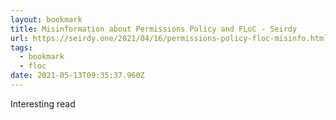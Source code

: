 ```yaml
---
layout: bookmark
title: Misinformation about Permissions Policy and FLoC - Seirdy
url: https://seirdy.one/2021/04/16/permissions-policy-floc-misinfo.html
tags:
  - bookmark
  - floc
date: 2021-05-13T09:35:37.960Z
---
```

 Interesting read